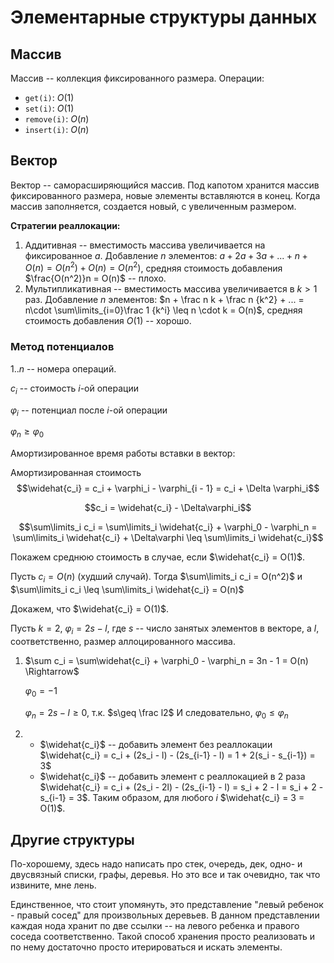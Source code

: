 # Элементарные структуры данных

## Массив

Массив -- коллекция фиксированного размера. Операции:

* `get(i)`: $O(1)$
* `set(i)`: $O(1)$
* `remove(i)`: $O(n)$
* `insert(i)`: $O(n)$

## Вектор

Вектор -- саморасширяющийся массив. Под капотом хранится массив фиксированного размера, новые элементы вставляются в конец. Когда массив заполняется, создается новый, с увеличенным размером.

**Стратегии реаллокации:**
1. Аддитивная -- вместимость массива увеличивается на фиксированное $a$. Добавление $n$ элементов: $a + 2a + 3a + ... + n + O(n) = O(n^2) + O(n) = O(n^2)$, средняя стоимость добавления $\frac{O(n^2)}n = O(n)$ -- плохо.
2. Мультипликативная -- вместимость массива увеличивается в $k > 1$ раз. Добавление $n$ элементов: $n + \frac n k + \frac n {k^2} + ... = n\cdot \sum\limits_{i=0}\frac 1 {k^i} \leq n \cdot k = O(n)$, средняя стоимость добавления $O(1)$ -- хорошо.

### Метод потенциалов

$1..n$ -- номера операций.

$c_i$ -- стоимость $i$-ой операции

$\varphi_i$ -- потенциал после $i$-ой операции

$\varphi_n\geq \varphi_0$

Амортизированное время работы вставки в вектор:

Амортизированная стоимость $$\widehat{c_i} = c_i + \varphi_i - \varphi_{i - 1} = c_i + \Delta \varphi_i$$

$$c_i = \widehat{c_i} - \Delta\varphi_i$$

$$\sum\limits_i c_i = \sum\limits_i \widehat{c_i} + \varphi_0 - \varphi_n = \sum\limits_i \widehat{c_i} + \Delta\varphi \leq \sum\limits_i \widehat{c_i}$$

Покажем среднюю стоимость в случае, если $\widehat{c_i} = O(1)$.

Пусть $c_i = O(n)$ (худший случай).
Тогда $\sum\limits_i c_i = O(n^2)$ и $\sum\limits_i c_i \leq \sum\limits_i \widehat{c_i} = O(n)$

Докажем, что $\widehat{c_i} = O(1)$.

Пусть $k=2$, $\varphi_i = 2s - l$, где $s$ -- число занятых элементов в векторе, а $l$, соответственно, размер аллоцированного массива.

1. $\sum c_i = \sum\widehat{c_i} + \varphi_0 - \varphi_n = 3n - 1 = O(n) \Rightarrow$

    $\varphi_0 = -1$

    $\varphi_n = 2s - l \geq 0$, т.к. $s\geq \frac l2$
    И следовательно, $\varphi_0\leq \varphi_n$
2.
    - $\widehat{c_i}$ -- добавить элемент без реаллокации
        $\widehat{c_i} = c_i + (2s_i - l) - (2s_{i-1} - l) = 1 + 2(s_i - s_{i-1}) = 3$
    - $\widehat{c_i}$ -- добавить элемент с реаллокацией в 2 раза
        $\widehat{c_i} = c_i + (2s_i - 2l) - (2s_{i-1} - l) = s_i + 2 - l = s_i + 2 - s_{i-1} = 3$.
        Таким образом, для любого $i$ $\widehat{c_i} = 3 = O(1)$.

## Другие структуры

По-хорошему, здесь надо написать про стек, очередь, дек, одно- и двусвязный списки, графы, деревья. Но это все и так очевидно, так что извините, мне лень.

Единственное, что стоит упомянуть, это представление "левый ребенок - правый сосед" для произвольных деревьев. В данном представлении каждая нода хранит по две ссылки -- на левого ребенка и правого соседа соответственно. Такой способ хранения просто реализовать и по нему достаточно просто итерироваться и искать элементы.

